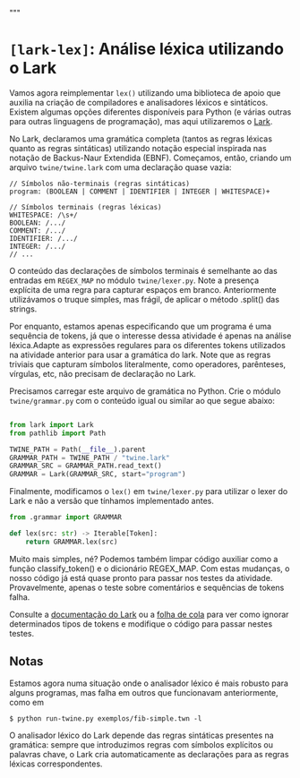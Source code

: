 """
# `[lark-lex]`: Análise léxica utilizando o Lark 

Vamos agora reimplementar `lex()` utilizando uma biblioteca de apoio que auxilia na criação de compiladores e analisadores léxicos e sintáticos. Existem algumas opções diferentes disponíveis para Python (e várias outras para outras linguagens de programação), mas aqui utilizaremos o [Lark](https://github.com/lark-parser/lark). 

No Lark, declaramos uma gramática completa (tantos as regras léxicas quanto as regras sintáticas) utilizando notação especial inspirada nas notação de Backus-Naur Extendida (EBNF). Começamos, então, criando um arquivo `twine/twine.lark` com uma declaração quase vazia:

```lark
// Símbolos não-terminais (regras sintáticas)
program: (BOOLEAN | COMMENT | IDENTIFIER | INTEGER | WHITESPACE)+ 

// Símbolos terminais (regras léxicas)
WHITESPACE: /\s+/
BOOLEAN: /.../
COMMENT: /.../
IDENTIFIER: /.../
INTEGER: /.../
// ...
```

O conteúdo das declarações de símbolos terminais é semelhante ao das entradas em `REGEX_MAP` no módulo `twine/lexer.py`. Note a presença explícita de uma regra para capturar espaços em branco. Anteriormente utilizávamos o truque simples, mas frágil, de aplicar o método .split() das strings.

Por enquanto, estamos apenas especificando que um programa é uma sequência de tokens, já que o interesse dessa atividade é apenas na análise léxica.Adapte as expressões regulares para os diferentes tokens utilizados na atividade anterior para usar a gramática do lark. Note que as regras triviais que capturam símbolos literalmente, como operadores, parênteses, vírgulas, etc, não precisam de declaração no Lark.

Precisamos carregar este arquivo de gramática no Python. Crie o módulo `twine/grammar.py` com o conteúdo igual ou similar ao que segue abaixo:

```python

from lark import Lark
from pathlib import Path

TWINE_PATH = Path(__file__).parent
GRAMMAR_PATH = TWINE_PATH / "twine.lark"
GRAMMAR_SRC = GRAMMAR_PATH.read_text()
GRAMMAR = Lark(GRAMMAR_SRC, start="program")
```

Finalmente, modificamos o `lex()` em `twine/lexer.py` para utilizar o lexer do Lark e não a versão que tínhamos implementado antes.  

```python
from .grammar import GRAMMAR

def lex(src: str) -> Iterable[Token]:
    return GRAMMAR.lex(src)
```

Muito mais simples, né? Podemos também limpar código auxiliar como a função classify_token() e o dicionário REGEX_MAP. Com estas mudanças, o nosso código já está quase pronto para passar nos testes da atividade. Provavelmente, apenas o teste sobre comentários e sequências de tokens falha.

Consulte a [documentação do Lark](https://lark-parser.readthedocs.io/en/latest/grammar.html) ou a [folha de cola](https://github.com/lark-parser/lark/blob/master/docs/_static/lark_cheatsheet.pdf) para ver como ignorar determinados tipos de tokens e modifique o código para passar nestes testes.


## Notas

Estamos agora numa situação onde o analisador léxico é mais robusto para alguns programas, mas falha em outros que funcionavam anteriormente, como em

    $ python run-twine.py exemplos/fib-simple.twn -l

O analisador léxico do Lark depende das regras sintáticas presentes na gramática: sempre que introduzimos regras com símbolos explícitos ou palavras chave, o Lark cria automaticamente as declarações para as regras léxicas correspondentes. 